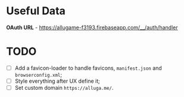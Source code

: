 # Useful Data

**OAuth URL** - https://allugame-f3193.firebaseapp.com/__/auth/handler

# TODO

- [ ] Add a favicon-loader to handle favicons, `manifest.json` and `browserconfig.xml`;
- [ ] Style everything after UX define it;
- [ ] Set custom domain `https://alluga.me/`.

